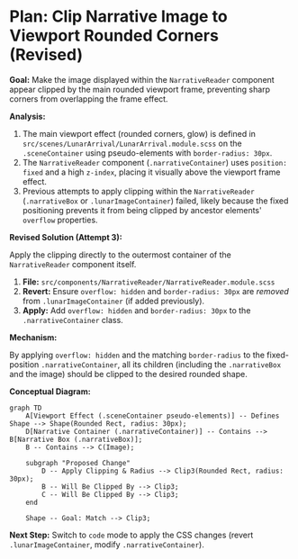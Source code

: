 # Plan: Clip Narrative Image to Viewport Rounded Corners (Revised)

**Goal:** Make the image displayed within the `NarrativeReader` component appear clipped by the main rounded viewport frame, preventing sharp corners from overlapping the frame effect.

**Analysis:**

1.  The main viewport effect (rounded corners, glow) is defined in `src/scenes/LunarArrival/LunarArrival.module.scss` on the `.sceneContainer` using pseudo-elements with `border-radius: 30px`.
2.  The `NarrativeReader` component (`.narrativeContainer`) uses `position: fixed` and a high `z-index`, placing it visually above the viewport frame effect.
3.  Previous attempts to apply clipping within the `NarrativeReader` (`.narrativeBox` or `.lunarImageContainer`) failed, likely because the fixed positioning prevents it from being clipped by ancestor elements' `overflow` properties.

**Revised Solution (Attempt 3):**

Apply the clipping directly to the outermost container of the `NarrativeReader` component itself.

1.  **File:** `src/components/NarrativeReader/NarrativeReader.module.scss`
2.  **Revert:** Ensure `overflow: hidden` and `border-radius: 30px` are *removed* from `.lunarImageContainer` (if added previously).
3.  **Apply:** Add `overflow: hidden` and `border-radius: 30px` to the `.narrativeContainer` class.

**Mechanism:**

By applying `overflow: hidden` and the matching `border-radius` to the fixed-position `.narrativeContainer`, all its children (including the `.narrativeBox` and the image) should be clipped to the desired rounded shape.

**Conceptual Diagram:**

```mermaid
graph TD
    A[Viewport Effect (.sceneContainer pseudo-elements)] -- Defines Shape --> Shape(Rounded Rect, radius: 30px);
    D[Narrative Container (.narrativeContainer)] -- Contains --> B[Narrative Box (.narrativeBox)];
    B -- Contains --> C(Image);

    subgraph "Proposed Change"
        D -- Apply Clipping & Radius --> Clip3(Rounded Rect, radius: 30px);
        B -- Will Be Clipped By --> Clip3;
        C -- Will Be Clipped By --> Clip3;
    end

    Shape -- Goal: Match --> Clip3;
```

**Next Step:** Switch to `code` mode to apply the CSS changes (revert `.lunarImageContainer`, modify `.narrativeContainer`).